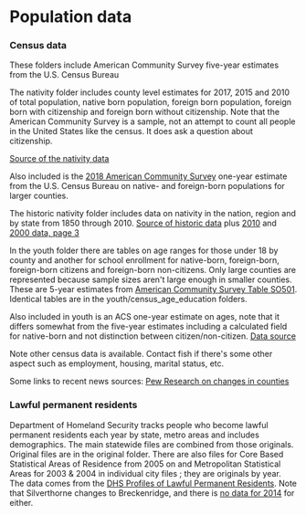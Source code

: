 # Population data

### Census data
These folders include American Community Survey five-year estimates from the U.S. Census Bureau

The nativity folder includes county level estimates for 2017, 2015 and 2010 of total population, native born population, foreign born population, foreign born with citizenship and foreign born without citizenship. Note that the American Community Survey is a sample, not an attempt to count all people in the United States like the census. It does ask a question about citizenship.

[Source of the nativity data](https://data.census.gov/cedsci/table?g=0400000US08.050000&table=B05002&tid=ACSDT5Y2017.B05002&t=Native%20and%20Foreign%20Born%3APlace%20of%20Birth&hidePreview=false&vintage=2017&layer=county&cid=S0503_C01_001E&lastDisplayedRow=20)

Also included is the [2018 American Community Survey](https://data.census.gov/cedsci/table?q=B05002&lastDisplayedRow=21&table=B05002&tid=ACSDT1Y2018.B05002&hidePreview=true&g=0400000US08.050000) one-year estimate from the U.S. Census Bureau on native- and foreign-born populations for larger counties.

The historic nativity folder includes data on nativity in the nation, region and by state from 1850 through 2010.
[Source of historic data](https://www.census.gov/population/www/documentation/twps0029/tab13.html) plus [2010](https://data.census.gov/cedsci/table?y=2010&table=S0501&tid=ACSST5Y2010.S0501&g=0100000US,.04000.001_0200000US4,3,1,2&t=Native%20and%20Foreign%20Born&hidePreview=false&vintage=2010&layer=region&cid=S0501_C01_001E&lastDisplayedRow=19) and [2000 data, page 3](https://www.census.gov/prod/2003pubs/c2kbr-34.pdf)

In the youth folder there are tables on age ranges for those under 18 by county and another for school enrollment for native-born, foreign-born, foreign-born citizens and foreign-born non-citizens. Only large counties are represented because sample sizes aren't large enough in smaller counties. These are 5-year estimates from [American Community Survey Table SO501](https://data.census.gov/cedsci/table?t=Native%20and%20Foreign%20Born&table=S0501&tid=ACSST5Y2017.S0501&hidePreview=true&lastDisplayedRow=158&g=0400000US08.050000). Identical tables are in the youth/census_age_education folders.

Also included in youth is an ACS one-year estimate on ages, note that it differs somewhat from the five-year estimates including a calculated field for native-born and not distinction between citizen/non-citizen. [Data source](https://data.census.gov/cedsci/table?d=ACS%201-Year%20Estimates%20Detailed%20Tables&q=B06&table=B06001&tid=ACSDT1Y2018.B06001&lastDisplayedRow=20&hidePreview=true&g=0400000US08.050000)

Note other census data is available. Contact fish if there's some other aspect such as employment, housing, marital status, etc.

Some links to recent news sources:
[Pew Research on changes in counties](https://www.pewresearch.org/fact-tank/2019/08/21/u-s-counties-majority-nonwhite/)

### Lawful permanent residents

Department of Homeland Security tracks people who become lawful permanent residents each year by state, metro areas and includes demographics. The main statewide files are combined from those originals. Original files are in the original folder. There are also files for Core Based Statistical Areas of Residence from 2005 on and Metropolitan Statistical Areas for 2003 & 2004 in individual city files ; they are originals by year. The data comes from the [DHS Profiles of Lawful Permanent Residents](https://www.dhs.gov/profiles-lawful-permanent-residents). Note that Silverthorne changes to Breckenridge, and there is [no data for 2014](https://www.dhs.gov/profiles-legal-permanent-residents-2014-cbsa) for either.


